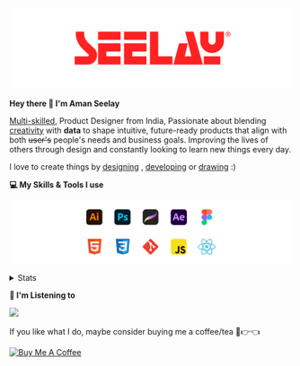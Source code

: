 [![banner](./images/seelay.svg)](https://www.seelay.in)

**Hey there 👋 I'm Aman Seelay**

[Multi-skilled](https://www.seelay.in/#skills), Product Designer from India, Passionate about blending [creativity](https://illustrations.seelay.in) with <b>data</b> to shape intuitive, future-ready products that align with both <s>user's</s> people's needs and business goals. Improving the lives of others through design and constantly looking to learn new things every day.

I love to create things by [designing](https://www.seelay.in/#work) , [developing](https://www.seelay.in/#projects) or [drawing](https://art.seelay.in) :)

**💻 My Skills & Tools I use**

[![banner](./images/skills&tools.svg)](https://www.seelay.in/about)

<details>
  <summary>Stats</summary>

---

<!--START_SECTION:waka-->
![Profile Views](http://img.shields.io/badge/Profile%20Views-0-blue)

**🐱 My GitHub Data** 

> 📦 603.0 kB Used in GitHub's Storage 
 > 
> 💼 Opted to Hire
 > 
> 📜 1 Public Repository 
 > 
> 🔑 24 Private Repository 
 > 
**I'm a Night 🦉** 

```text
🌞 Morning                256 commits         ███░░░░░░░░░░░░░░░░░░░░░░   11.59 % 
🌆 Daytime                315 commits         ████░░░░░░░░░░░░░░░░░░░░░   14.27 % 
🌃 Evening                736 commits         ████████░░░░░░░░░░░░░░░░░   33.33 % 
🌙 Night                  901 commits         ██████████░░░░░░░░░░░░░░░   40.81 % 
```
📅 **I'm Most Productive on Tuesday** 

```text
Monday                   262 commits         ███░░░░░░░░░░░░░░░░░░░░░░   11.87 % 
Tuesday                  395 commits         ████░░░░░░░░░░░░░░░░░░░░░   17.89 % 
Wednesday                280 commits         ███░░░░░░░░░░░░░░░░░░░░░░   12.68 % 
Thursday                 374 commits         ████░░░░░░░░░░░░░░░░░░░░░   16.94 % 
Friday                   297 commits         ███░░░░░░░░░░░░░░░░░░░░░░   13.45 % 
Saturday                 291 commits         ███░░░░░░░░░░░░░░░░░░░░░░   13.18 % 
Sunday                   309 commits         ███░░░░░░░░░░░░░░░░░░░░░░   13.99 % 
```


📊 **This Week I Spent My Time On** 

```text
🕑︎ Time Zone: Asia/Kolkata

💬 Programming Languages: 
Other                    13 hrs 55 mins      ██████████████████░░░░░░░   73.10 % 
JavaScript               4 hrs 48 mins       ██████░░░░░░░░░░░░░░░░░░░   25.22 % 
Bash                     10 mins             ░░░░░░░░░░░░░░░░░░░░░░░░░   00.91 % 
Docker                   3 mins              ░░░░░░░░░░░░░░░░░░░░░░░░░   00.29 % 
JSON                     3 mins              ░░░░░░░░░░░░░░░░░░░░░░░░░   00.29 % 

🔥 Editors: 
Chrome                   11 hrs 33 mins      ███████████████░░░░░░░░░░   60.63 % 
VS Code                  4 hrs 58 mins       ███████░░░░░░░░░░░░░░░░░░   26.12 % 
Edge                     2 hrs 31 mins       ███░░░░░░░░░░░░░░░░░░░░░░   13.25 % 

💻 Operating System: 
Windows                  19 hrs 3 mins       █████████████████████████   100.00 % 
```

**I Mostly Code in JavaScript** 

```text
JavaScript               16 repos            ███████████████░░░░░░░░░░   61.54 % 
HTML                     4 repos             ████░░░░░░░░░░░░░░░░░░░░░   15.38 % 
TypeScript               4 repos             ████░░░░░░░░░░░░░░░░░░░░░   15.38 % 
Java                     2 repos             ██░░░░░░░░░░░░░░░░░░░░░░░   07.69 % 
```




 Last Updated on 27/02/2025 06:47:02 UTC
<!--END_SECTION:waka-->

---

 </details>

**🎵 I'm Listening to**

<object data="https://now-play.vercel.app/api/generate?uid=7a17a86e-d6b7-43b5-8d9c-1d6dae42a779" >

  <img src="https://now-play.vercel.app/api/generate?uid=7a17a86e-d6b7-43b5-8d9c-1d6dae42a779" />

</object>

If you like what I do, maybe consider buying me a coffee/tea 🥺👉👈

<a href="https://www.buymeacoffee.com/seelay" target="_blank"><img src="https://cdn.buymeacoffee.com/buttons/v2/default-red.png" alt="Buy Me A Coffee" width="150" ></a>
